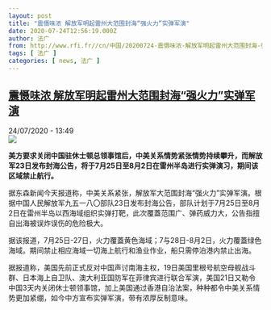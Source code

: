 ```yaml
---
layout: post
title: "震慑味浓 解放军明起雷州大范围封海“强火力”实弹军演"
date: 2020-07-24T12:56:19.000Z
author: 法广
from: http://www.rfi.fr//cn/中国/20200724-震慑味浓-解放军明起雷州大范围封海-强火力-实弹军演
tags: [ 法广 ]
categories: [ news, 法广 ]
---
```

<!--1595595379000-->
[震慑味浓 解放军明起雷州大范围封海“强火力”实弹军演](http://www.rfi.fr//cn/%E4%B8%AD%E5%9B%BD/20200724-%E9%9C%87%E6%85%91%E5%91%B3%E6%B5%93-%E8%A7%A3%E6%94%BE%E5%86%9B%E6%98%8E%E8%B5%B7%E9%9B%B7%E5%B7%9E%E5%A4%A7%E8%8C%83%E5%9B%B4%E5%B0%81%E6%B5%B7-%E5%BC%BA%E7%81%AB%E5%8A%9B-%E5%AE%9E%E5%BC%B9%E5%86%9B%E6%BC%94)
------

<div>
<div>24/07/2020 - 13:49</div><img src="https://s.rfi.fr/media/display/a5831e9c-cda3-11ea-927e-005056a964fe/w:310/p:16x9/hh-2.jpg"><p><strong>美方要求关闭中国驻休士顿总领事馆后，中美关系情势紧张情势持续攀升，而解放军23日发布封海公告，将于7月25日至8月2日在雷州半岛进行实弹演习，期间该区域禁止航行。</strong></p><div class="t-content__body u-clearfix"><div class="m-interstitial"></div><p>据东森新闻今天报道称，中美关系紧张，解放军大范围封海“强火力”实弹军演。根据中国人民解放军九五一八〇部队23日发布封海公告，部队计划于7月25日至8月2日在雷州半岛以西海域组织实弹打靶，此次覆蓋范围广、弹药威力大，公告指擅自出海被误炸误伤的危险极大。</p><p>据该报道，7月25日-27日，火力覆蓋黄色海域；7与28日-8月2日，火力覆蓋绿色海域。期间禁止相应海域一切海上航行和渔业作业，船只需停泊港内禁止出海。</p><p>据报道称，美国先前正式反对中国声讨南海主权，19日美国里根号航空母舰战斗群、日本海上自卫队、澳大利亚国防军在菲律宾进行联合军演，美国21日又勒令中国3天内关闭休士顿领事馆，加上美国通过香港自治法案，种种都令中美关系情势更加紧绷，如今中方宣布实弹军演，带有浓厚反制意味。</p><div class="o-self-promo o-self-promo--nl o-self-promo--hidden" data-selfpromo-newsletter></div><div class="o-self-promo o-self-promo--app o-self-promo--hidden" data-selfpromo-app></div></div>
</div>
